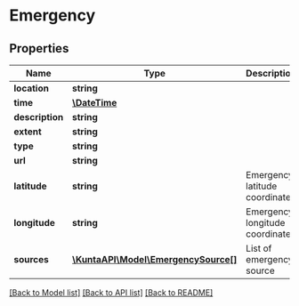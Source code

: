 # Emergency

## Properties
Name | Type | Description | Notes
------------ | ------------- | ------------- | -------------
**location** | **string** |  | [optional] 
**time** | [**\DateTime**](\DateTime.md) |  | [optional] 
**description** | **string** |  | [optional] 
**extent** | **string** |  | [optional] 
**type** | **string** |  | [optional] 
**url** | **string** |  | [optional] 
**latitude** | **string** | Emergency latitude coordinate. | [optional] 
**longitude** | **string** | Emergency longitude coordinate. | [optional] 
**sources** | [**\KuntaAPI\Model\EmergencySource[]**](EmergencySource.md) | List of emergency source | [optional] 

[[Back to Model list]](../README.md#documentation-for-models) [[Back to API list]](../README.md#documentation-for-api-endpoints) [[Back to README]](../README.md)



